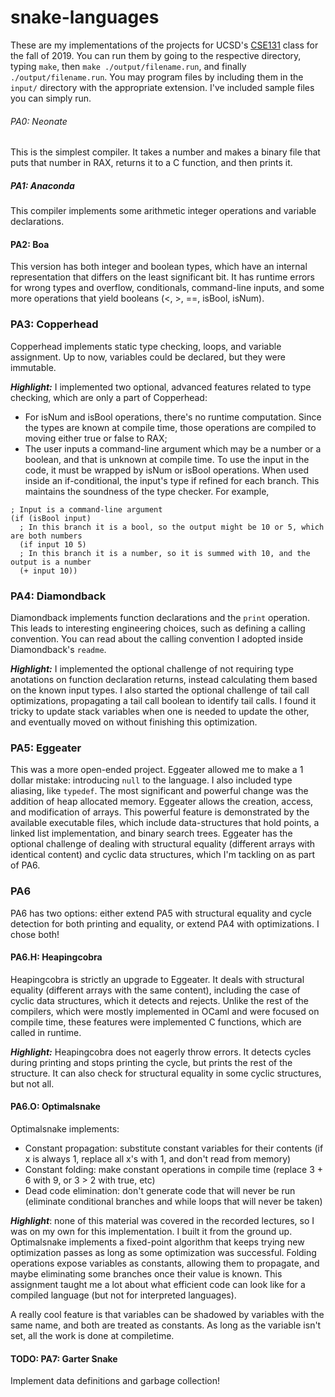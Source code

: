 # snake-languages
These are my implementations of the projects for UCSD's [CSE131](https://github.com/ucsd-cse131-f19/ucsd-cse131-f19.github.io/tree/master) class for the fall of 2019. You can run them by going to the respective directory, typing `make`, then `make ./output/filename.run`, and finally `./output/filename.run`. You may program files by including them in the `input/` directory with the appropriate extension. I've included sample files you can simply run.

###### PA0: Neonate
This is the simplest compiler. It takes a number and makes a binary file that puts that number in RAX, returns it to a C function, and then prints it.

##### PA1: Anaconda
This compiler implements some arithmetic integer operations and variable declarations.

#### PA2: Boa
This version has both integer and boolean types, which have an internal representation that differs on the least significant bit. It has runtime errors for wrong types and overflow, conditionals, command-line inputs, and some more operations that yield booleans (<, >, ==, isBool, isNum).

### PA3: Copperhead
Copperhead implements static type checking, loops, and variable assignment. Up to now, variables could be declared, but they were immutable.

***Highlight:*** I implemented two optional, advanced features related to type checking, which are only a part of Copperhead:
- For isNum and isBool operations, there's no runtime computation. Since the types are known at compile time, those operations are compiled to moving either true or false to RAX;
- The user inputs a command-line argument which may be a number or a boolean, and that is unknown at compile time. To use the input in the code, it must be wrapped by isNum or isBool operations. When used inside an if-conditional, the input's type if refined for each branch. This maintains the soundness of the type checker. For example,
```
; Input is a command-line argument
(if (isBool input)
  ; In this branch it is a bool, so the output might be 10 or 5, which are both numbers
  (if input 10 5)
  ; In this branch it is a number, so it is summed with 10, and the output is a number
  (+ input 10))
```

### PA4: Diamondback
Diamondback implements function declarations and the `print` operation. This leads to interesting engineering choices, such as defining a calling convention. You can read about the calling convention I adopted inside Diamondback's `readme`.

***Highlight:*** I implemented the optional challenge of not requiring type anotations on function declaration returns, instead calculating them based on the known input types. I also started the optional challenge of tail call optimizations, propagating a tail call boolean to identify tail calls. I found it tricky to update stack variables when one is needed to update the other, and eventually moved on without finishing this optimization.

### PA5: Eggeater
This was a more open-ended project. Eggeater allowed me to make a 1 dollar mistake: introducing `null` to the language. I also included type aliasing, like `typedef`. The most significant and powerful change was the addition of heap allocated memory. Eggeater allows the creation, access, and modification of arrays. This powerful feature is demonstrated by the available executable files, which include data-structures that hold points, a linked list implementation, and binary search trees. Eggeater has the optional challenge of dealing with structural equality (different arrays with identical content) and cyclic data structures, which I'm tackling on as part of PA6.

### PA6
PA6 has two options: either extend PA5 with structural equality and cycle detection for both printing and equality, or extend PA4 with optimizations. I chose both!

#### PA6.H: Heapingcobra
Heapingcobra is strictly an upgrade to Eggeater. It deals with structural equality (different arrays with the same content), including the case of cyclic data structures, which it detects and rejects. Unlike the rest of the compilers, which were mostly implemented in OCaml and were focused on compile time, these features were implemented C functions, which are called in runtime.

***Highlight:*** Heapingcobra does not eagerly throw errors. It detects cycles during printing and stops printing the cycle, but prints the rest of the structure. It can also check for structural equality in some cyclic structures, but not all.

#### PA6.O: Optimalsnake
Optimalsnake implements:
- Constant propagation: substitute constant variables for their contents (if x is always 1, replace all x's with 1, and don't read from memory)
- Constant folding: make constant operations in compile time (replace 3 + 6 with 9, or 3 > 2 with true, etc)
- Dead code elimination: don't generate code that will never be run (eliminate conditional branches and while loops that will never be taken)

***Highlight***: none of this material was covered in the recorded lectures, so I was on my own for this implementation. I built it from the ground up. Optimalsnake implements a fixed-point algorithm that keeps trying new optimization passes as long as some optimization was successful. Folding operations expose variables as constants, allowing them to propagate, and maybe eliminating some branches once their value is known. This assignment taught me a lot about what efficient code can look like for a compiled language (but not for interpreted languages).

A really cool feature is that variables can be shadowed by variables with the same name, and both are treated as constants. As long as the variable isn't set, all the work is done at compiletime.

#### TODO: PA7: Garter Snake
Implement data definitions and garbage collection!
